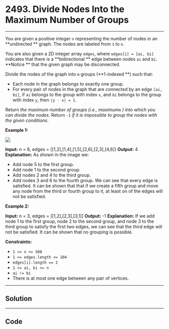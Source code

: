 # 2493. Divide Nodes Into the Maximum Number of Groups

---

You are given a positive integer `n` representing the number of nodes in an **undirected ** graph. The nodes are labeled from `1` to `n`.

You are also given a 2D integer array `edges`, where `edges[i] = [ai, bi]` indicates that there is a **bidirectional ** edge between nodes `ai` and `bi`. **Notice ** that the given graph may be disconnected.

Divide the nodes of the graph into `m` groups (**1-indexed **) such that:

  * Each node in the graph belongs to exactly one group.
  * For every pair of nodes in the graph that are connected by an edge `[ai, bi]`, if `ai` belongs to the group with index `x`, and `bi` belongs to the group with index `y`, then `|y - x| = 1`.



Return _the maximum number of groups (i.e., maximum_`m` _) into which you can divide the nodes_. Return `-1` _if it is impossible to group the nodes with the given conditions_.

 

**Example 1:**

![](https://assets.leetcode.com/uploads/2022/10/13/example1.png)


**Input:** n = 6, edges = [[1,2],[1,4],[1,5],[2,6],[2,3],[4,6]]
**Output:** 4
**Explanation:** As shown in the image we:
- Add node 5 to the first group.
- Add node 1 to the second group.
- Add nodes 2 and 4 to the third group.
- Add nodes 3 and 6 to the fourth group.
We can see that every edge is satisfied.
It can be shown that that if we create a fifth group and move any node from the third or fourth group to it, at least on of the edges will not be satisfied.


**Example 2:**


**Input:** n = 3, edges = [[1,2],[2,3],[3,1]]
**Output:** -1
**Explanation:** If we add node 1 to the first group, node 2 to the second group, and node 3 to the third group to satisfy the first two edges, we can see that the third edge will not be satisfied.
It can be shown that no grouping is possible.


 

**Constraints:**

  * `1 <= n <= 500`
  * `1 <= edges.length <= 104`
  * `edges[i].length == 2`
  * `1 <= ai, bi <= n`
  * `ai != bi`
  * There is at most one edge between any pair of vertices.

---

## Solution



---

## Code
```python


```